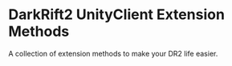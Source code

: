 # DarkRift2 UnityClient Extension Methods

A collection of extension methods to make your DR2 life easier.
